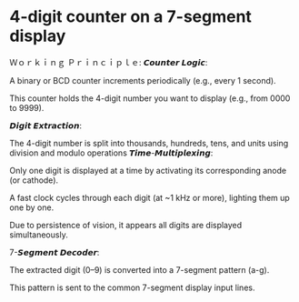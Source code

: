 # 4-digit counter on a 7-segment display
Ｗｏｒｋｉｎｇ Ｐｒｉｎｃｉｐｌｅ:
𝘾𝙤𝙪𝙣𝙩𝙚𝙧 𝙇𝙤𝙜𝙞𝙘:

A binary or BCD counter increments periodically (e.g., every 1 second).

This counter holds the 4-digit number you want to display (e.g., from 0000 to 9999).

𝘿𝙞𝙜𝙞𝙩 𝙀𝙭𝙩𝙧𝙖𝙘𝙩𝙞𝙤𝙣:

The 4-digit number is split into thousands, hundreds, tens, and units using division and modulo operations
𝙏𝙞𝙢𝙚-𝙈𝙪𝙡𝙩𝙞𝙥𝙡𝙚𝙭𝙞𝙣𝙜:

Only one digit is displayed at a time by activating its corresponding anode (or cathode).

A fast clock cycles through each digit (at ~1 kHz or more), lighting them up one by one.

Due to persistence of vision, it appears all digits are displayed simultaneously.

7-𝙎𝙚𝙜𝙢𝙚𝙣𝙩 𝘿𝙚𝙘𝙤𝙙𝙚𝙧:

The extracted digit (0–9) is converted into a 7-segment pattern (a-g).

This pattern is sent to the common 7-segment display input lines.


